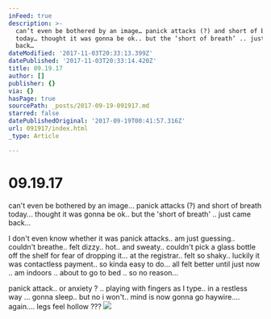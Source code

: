 ```yaml
---
inFeed: true
description: >-
  can’t even be bothered by an image… panick attacks (?) and short of breath
  today… thought it was gonna be ok.. but the ‘short of breath’ .. just came
  back… 
dateModified: '2017-11-03T20:33:13.399Z'
datePublished: '2017-11-03T20:33:14.420Z'
title: 09.19.17
author: []
publisher: {}
via: {}
hasPage: true
sourcePath: _posts/2017-09-19-091917.md
starred: false
datePublishedOriginal: '2017-09-19T00:41:57.316Z'
url: 091917/index.html
_type: Article

---
```

# 09.19.17

can't even be bothered by an image... panick attacks (?) and short of breath today... thought it was gonna be ok.. but the 'short of breath' .. just came back... 

I don't even know whether it was panick attacks.. am just guessing.. couldn't breathe.. felt dizzy.. hot.. and sweaty.. couldn't pick a glass bottle off the shelf for fear of dropping it... at the registrar.. felt so shaky.. luckily it was contactless payment.. so kinda easy to do... all felt better until just now .. am indoors .. about to go to bed .. so no reason... 

panick attack.. or anxiety ? .. playing with fingers as I type.. in a restless way ... gonna sleep.. but no i won't.. mind is now gonna go haywire.... again.... legs feel hollow ???
![](https://the-grid-user-content.s3-us-west-2.amazonaws.com/7d12deaf-6ae0-4c1f-96ee-32ee7c871409.jpg)